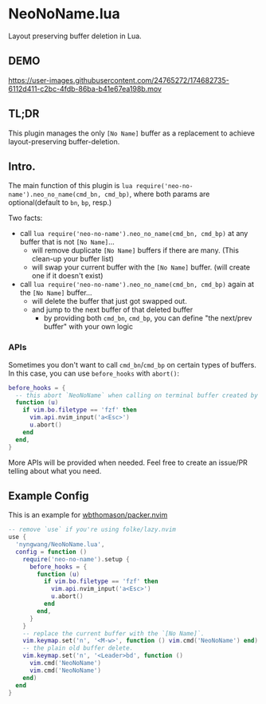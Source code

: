 NeoNoName.lua
===

Layout preserving buffer deletion in Lua.

## DEMO

https://user-images.githubusercontent.com/24765272/174682735-6112d411-c2bc-4fdb-86ba-b41e67ea198b.mov


## TL;DR

This plugin manages the only `[No Name]` buffer as a replacement to achieve layout-preserving buffer-deletion.


## Intro.

The main function of this plugin is `lua require('neo-no-name').neo_no_name(cmd_bn, cmd_bp)`,
where both params are optional(default to `bn`, `bp`, resp.)

Two facts:
- call `lua require('neo-no-name').neo_no_name(cmd_bn, cmd_bp)` at any buffer that is not `[No Name]`...
  - will remove duplicate `[No Name]` buffers if there are many. (This clean-up your buffer list)
  - will swap your current buffer with the `[No Name]` buffer. (will create one if it doesn't exist)
- call `lua require('neo-no-name').neo_no_name(cmd_bn, cmd_bp)` again at the `[No Name]` buffer...
  - will delete the buffer that just got swapped out.
  - and jump to the next buffer of that deleted buffer
    - by providing both `cmd_bn`, `cmd_bp`, you can define "the next/prev buffer" with your own logic

### APIs

Sometimes you don't want to call `cmd_bn`/`cmd_bp` on certain types of buffers.
In this case, you can use `before_hooks` with `abort()`:

```lua
before_hooks = {
  -- this abort `NeoNoName` when calling on terminal buffer created by ibhagwan/fzf-lua.
  function (u)
    if vim.bo.filetype == 'fzf' then
      vim.api.nvim_input('a<Esc>')
      u.abort()
    end
  end,
}
```

More APIs will be provided when needed. Feel free to create an issue/PR telling about what you need.


## Example Config

This is an example for [wbthomason/packer.nvim](https://github.com/wbthomason/packer.nvim)

```lua
-- remove `use` if you're using folke/lazy.nvim
use {
  'nyngwang/NeoNoName.lua',
  config = function ()
    require('neo-no-name').setup {
      before_hooks = {
        function (u)
          if vim.bo.filetype == 'fzf' then
            vim.api.nvim_input('a<Esc>')
            u.abort()
          end
        end,
      }
    }
    -- replace the current buffer with the `[No Name]`.
    vim.keymap.set('n', '<M-w>', function () vim.cmd('NeoNoName') end)
    -- the plain old buffer delete.
    vim.keymap.set('n', '<Leader>bd', function ()
      vim.cmd('NeoNoName')
      vim.cmd('NeoNoName')
    end)
  end
}
```
